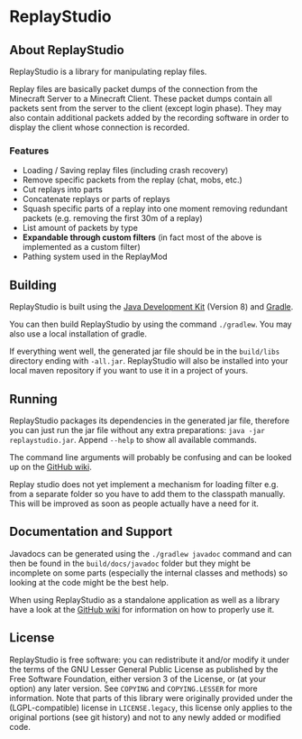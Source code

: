 # ReplayStudio
## About ReplayStudio
ReplayStudio is a library for manipulating replay files.

Replay files are basically packet dumps of the connection from the Minecraft Server to a Minecraft Client.
These packet dumps contain all packets sent from the server to the client (except login phase).
They may also contain additional packets added by the recording software in order to display the client whose connection is recorded.

### Features
- Loading / Saving replay files (including crash recovery)
- Remove specific packets from the replay (chat, mobs, etc.)
- Cut replays into parts
- Concatenate replays or parts of replays
- Squash specific parts of a replay into one moment removing redundant packets (e.g. removing the first 30m of a replay)
- List amount of packets by type
- **Expandable through custom filters** (in fact most of the above is implemented as a custom filter)
- Pathing system used in the ReplayMod

## Building
ReplayStudio is built using the [Java Development Kit](http://www.oracle.com/technetwork/java/javase/downloads/index.html) (Version 8) and [Gradle](http://gradle.org/).

You can then build ReplayStudio by using the command `./gradlew`. You may also use a local installation of gradle.

If everything went well, the generated jar file should be in the `build/libs` directory ending with `-all.jar`.
ReplayStudio will also be installed into your local maven repository if you want to use it in a project of yours.

## Running
ReplayStudio packages its dependencies in the generated jar file, therefore you can just run the jar file without any extra preparations: `java -jar replaystudio.jar`. Append `--help` to show all available commands.

The command line arguments will probably be confusing and can be looked up on the [GitHub wiki](https://github.com/ReplayMod/ReplayStudio/wiki).

Replay studio does not yet implement a mechanism for loading filter e.g. from a separate folder so you have to add them to the classpath manually. This will be improved as soon as people actually have a need for it.

## Documentation and Support
Javadocs can be generated using the `./gradlew javadoc` command and can then be found in the `build/docs/javadoc` folder but they might be incomplete on some parts (especially the internal classes and methods) so looking at the code might be the best help.

When using ReplayStudio as a standalone application as well as a library have a look at the [GitHub wiki](https://github.com/ReplayMod/ReplayStudio/wiki) for information on how to properly use it.

## License
ReplayStudio is free software: you can redistribute it and/or modify it under the terms of the GNU Lesser General Public License as published by the Free Software Foundation, either version 3 of the License, or (at your option) any later version.
See `COPYING` and `COPYING.LESSER` for more information.
Note that parts of this library were originally provided under the (LGPL-compatible) license in `LICENSE.legacy`, this license only applies to the original portions (see git history) and not to any newly added or modified code.
